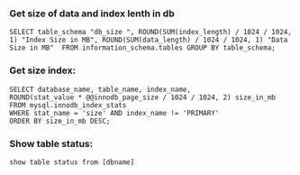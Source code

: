 ### Get size of data and index lenth in db

```
SELECT table_schema "db_size ", ROUND(SUM(index_length) / 1024 / 1024, 1) "Index Size in MB", ROUND(SUM(data_length) / 1024 / 1024, 1) "Data Size in MB"  FROM information_schema.tables GROUP BY table_schema;
```

### Get size index:

```
SELECT database_name, table_name, index_name,
ROUND(stat_value * @@innodb_page_size / 1024 / 1024, 2) size_in_mb
FROM mysql.innodb_index_stats
WHERE stat_name = 'size' AND index_name != 'PRIMARY'
ORDER BY size_in_mb DESC;
```

### Show table status:

```
show table status from [dbname]
```
